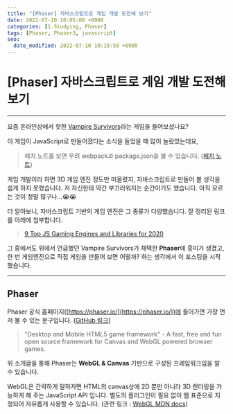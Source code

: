 ```yaml
---
title: "[Phaser] 자바스크립트로 게임 개발 도전해 보기"
date: 2022-07-10 10:05:00 +0900
categories: [1.Studying, Phaser]
tags: [Phaser, Phaser3, javascript]
seo:
  date_modified: 2022-07-10 10:10:50 +0900
---
```


# **[Phaser] 자바스크립트로 게임 개발 도전해 보기**

---

요즘 온라인상에서 핫한 [Vampire Survivors](https://store.steampowered.com/app/1794680/Vampire_Survivors/)라는 게임을 들어보셨나요?

이 게임이 JavaScript로 만들어졌다는 소식을 들었을 때 많이 놀랐었는데요,

> 패치 노트를 보면 무려 webpack과 package.json을 볼 수 있습니다. ([패치 노트](https://steamdb.info/patchnotes/9081664/))

게임 개발이라 하면 3D 게임 엔진 정도만 떠올렸지, 자바스크립트로 만들어 볼 생각을 쉽게 하지 못했습니다. 저 자신한테 약간 부끄러워지는 순간이기도 했습니다. 아직 모르는 것이 정말 많구나...😭😭

더 알아보니, 자바스크립트 기반의 게임 엔진은 그 종류가 다양했습니다. 잘 정리된 링크를 아래에 첨부합니다.

> [9 Top JS Gaming Engines and Libraries for 2020](https://blog.bitsrc.io/9-top-js-gaming-engines-and-libraries-for-2020-81707d9f095)

그 중에서도 위에서 언급했던 Vampire Survivors가 채택한 **Phaser**에 흥미가 생겼고, 한 번 게임엔진으로 직접 게임을 만들어 보면 어떨까? 하는 생각에서 이 포스팅을 시작했습니다.

---

## **Phaser**

Phaser 공식 홈페이지([https://phaser.io/](https://phaser.io/))에 들어가면 가장 먼저 볼 수 있는 문구입니다. ([GitHub 링크](https://github.com/photonstorm/phaser)]

> "Desktop and Mobile HTML5 game framework" - A fast, free and fun open source framework for Canvas and WebGL powered browser games.

위 소개글을 통해 Phaser는 **WebGL & Canvas** 기반으로 구성된 프레임워크임을 알 수 있습니다.

WebGL은 간략하게 말하자면 HTML의 canvas상에 2D 뿐만 아니라 3D 렌더링을 가능하게 해 주는 JavaScript API 입니다. 별도의 플러그인이 필요 없이 웹 표준으로 지정되어 자유롭게 사용할 수 있습니다. (관련 링크 : [WebGL MDN docs](https://developer.mozilla.org/ko/docs/Web/API/WebGL_API))
